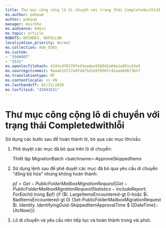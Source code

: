 ```yaml
---
title: Thư mục công cộng lô di chuyển với trạng thái Completedwithlỗi
ms.author: pebaum
author: pebaum
manager: mnirkhe
ms.audience: Admin
ms.topic: article
ROBOTS: NOINDEX, NOFOLLOW
localization_priority: Normal
ms.collection: Adm_O365
ms.custom:
- "3500007"
- "3532"
ms.openlocfilehash: 4243cdf0170fed1eadac6560d2a04e1a861c63e5
ms.sourcegitcommit: 9aaa61d717e0fd475d2e9f0507c42aa40d073b5f
ms.translationtype: MT
ms.contentlocale: vi-VN
ms.lasthandoff: 02/15/2020
ms.locfileid: "42043631"
---
```

# <a name="for-public-folder-migration-batch-with-completedwitherrors-status"></a>Thư mục công cộng lô di chuyển với trạng thái Completedwithlỗi

Sử dụng các bước sau để hoàn thành lô, bỏ qua các mục lớn/xấu: 
1. Phê duyệt các mục đã bỏ qua trên lô di chuyển:

    Thiết lập MigrationBatch \<batchname>-ApproveSkippedItems 
2. Sử dụng lệnh sau để phê duyệt các mục đã bỏ qua yêu cầu di chuyển "đồng bộ hóa" nhưng không hoàn thành:

    $pf = Get-PublicFolderMailboxMigrationRequest | Get-PublicFolderMailboxMigrationRequestStatistics-IncludeReport; ForEach ($i trong $pf) {if ($i. LargeItemsEncountered-gt 0-hoặc $i. BadItemsEncountered-gt 0) {Set-PublicFolderMailboxMigrationRequest $i. Identity. IdentifyingGuid-SkippedItemApprovalTime $ ([DateTime]:: UtcNow)}}
3. Lô di chuyển và yêu cầu nên tiếp tục và hoàn thành trong vài phút.

